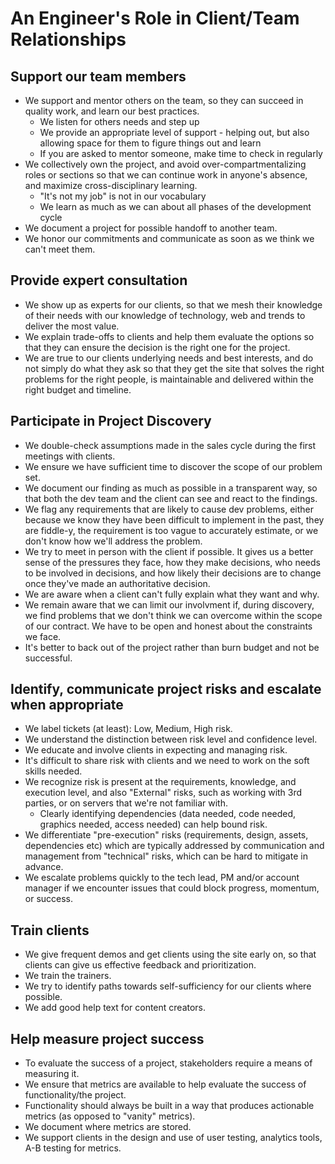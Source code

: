 # An Engineer's Role in Client/Team Relationships

## Support our team members

* We support and mentor others on the team, so they can succeed in quality work, and learn our best practices.
  * We listen for others needs and step up
  * We provide an appropriate level of support - helping out, but also allowing space for them to figure things out and learn
  * If you are asked to mentor someone, make time to check in regularly
* We collectively own the project, and avoid over-compartmentalizing roles or sections so that we can continue work in anyone's absence, and maximize cross-disciplinary learning.
  * "It's not my job" is not in our vocabulary
  * We learn as much as we can about all phases of the development cycle
* We document a project for possible handoff to another team.
* We honor our commitments and communicate as soon as we think we can't meet them.

## Provide expert consultation

* We show up as experts for our clients, so that we mesh their knowledge of their needs with our knowledge of technology, web and trends to deliver the most value.
* We explain trade-offs to clients and help them evaluate the options so that they can ensure the decision is the right one for the project.
* We are true to our clients underlying needs and best interests, and do not simply do what they ask so that they get the site that solves the right problems for the right people, is maintainable and delivered within the right budget and timeline.

## Participate in Project Discovery

* We double-check assumptions made in the sales cycle during the first meetings with clients.
* We ensure we have sufficient time to discover the scope of our problem set.
* We document our finding as much as possible in a transparent way, so that both the dev team and the client can see and react to the findings.
* We flag any requirements that are likely to cause dev problems, either because we know they have been difficult to implement in the past, they are fiddle-y, the requirement is too vague to accurately estimate, or we don't know how we'll address the problem.
* We try to meet in person with the client if possible. It gives us a better sense of the pressures they face, how they make decisions, who needs to be involved in decisions, and how likely their decisions are to change once they've made an authoritative decision.
* We are aware when a client can't fully explain what they want and why.
* We remain aware that we can limit our involvment if, during discovery, we find problems that we don't think we can overcome within the scope of our contract. We have to be open and honest about the constraints we face.
* It's better to back out of the project rather than burn budget and not be successful.

## Identify, communicate project risks and escalate when appropriate

* We label tickets (at least): Low, Medium, High risk.
* We understand the distinction between risk level and confidence level.
* We educate and involve clients in expecting and managing risk.
* It's difficult to share risk with clients and we need to work on the soft skills needed.
* We recognize risk is present at the requirements, knowledge, and execution level, and also "External" risks, such as working with 3rd parties, or on servers that we're not familiar with.
  * Clearly identifying dependencies (data needed, code needed, graphics needed, access needed) can help bound risk.
* We differentiate "pre-execution" risks (requirements, design, assets, dependencies etc) which are typically addressed by communication and management from "technical" risks, which can be hard to mitigate in advance.
* We escalate problems quickly to the tech lead, PM and/or account manager if we encounter issues that could block progress, momentum, or success.

## Train clients

* We give frequent demos and get clients using the site early on, so that clients can give us effective feedback and prioritization.
* We train the trainers.
* We try to identify paths towards self-sufficiency for our clients where possible.
* We add good help text for content creators.

## Help measure project success

* To evaluate the success of a project, stakeholders require a means of measuring it.
* We ensure that metrics are available to help evaluate the success of functionality/the project.
* Functionality should always be built in a way that produces actionable metrics (as opposed to "vanity" metrics).
* We document where metrics are stored.
* We support clients in the design and use of user testing, analytics tools, A-B testing for metrics.
